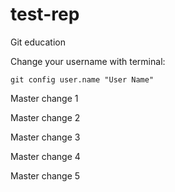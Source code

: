 # test-rep
Git education

Change your username with terminal:

`git config user.name "User Name"`

Master change 1

Master change 2

Master change 3

Master change 4

Master change 5
